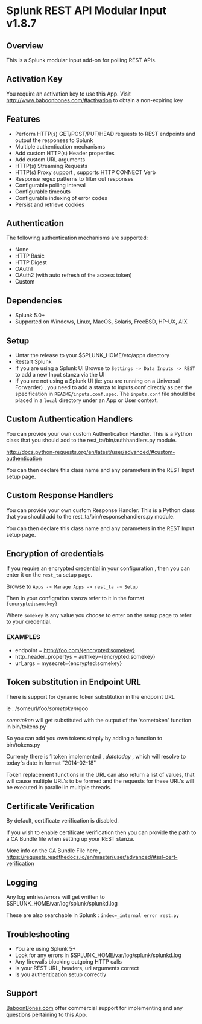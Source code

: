 # Splunk REST API Modular Input v1.8.7

## Overview

This is a Splunk modular input add-on for polling REST APIs.

## Activation Key

You require an activation key to use this App. Visit http://www.baboonbones.com/#activation to obtain a non-expiring key


## Features

* Perform HTTP(s) GET/POST/PUT/HEAD requests to REST endpoints and output the responses to Splunk
* Multiple authentication mechanisms
* Add custom HTTP(s) Header properties
* Add custom URL arguments
* HTTP(s) Streaming Requests
* HTTP(s) Proxy support , supports HTTP CONNECT Verb
* Response regex patterns to filter out responses
* Configurable polling interval
* Configurable timeouts
* Configurable indexing of error codes
* Persist and retrieve cookies

## Authentication

The following authentication mechanisms are supported:

* None
* HTTP Basic
* HTTP Digest
* OAuth1
* OAuth2 (with auto refresh of the access token)
* Custom

## Dependencies

* Splunk 5.0+
* Supported on Windows, Linux, MacOS, Solaris, FreeBSD, HP-UX, AIX

## Setup

* Untar the release to your $SPLUNK_HOME/etc/apps directory
* Restart Splunk
* If you are using a Splunk UI Browse to `Settings -> Data Inputs -> REST` to add a new Input stanza via the UI
* If you are not using a Splunk UI (ie: you are running on a Universal Forwarder) , you need to add a stanza to inputs.conf directly as per the specification in `README/inputs.conf.spec`. The `inputs.conf` file should be placed in a `local` directory under an App or User context.

## Custom Authentication Handlers

You can provide your own custom Authentication Handler. This is a Python class that you should add to the rest_ta/bin/authhandlers.py module.

http://docs.python-requests.org/en/latest/user/advanced/#custom-authentication

You can then declare this class name and any parameters in the REST Input setup page.

## Custom Response Handlers

You can provide your own custom Response Handler. This is a Python class that you should add to the rest_ta/bin/responsehandlers.py module.

You can then declare this class name and any parameters in the REST Input setup page.


## Encryption of credentials

If you require an encrypted credential in your configuration , then you can enter it on the `rest_ta` setup page.

Browse to `Apps -> Manage Apps -> rest_ta -> Setup`

Then in your configration stanza refer to it in the format `{encrypted:somekey}`

Where `somekey` is any value you choose to enter on the setup page to refer to your credential.

### EXAMPLES

* endpoint = http://foo.com/{encrypted:somekey}
* http_header_propertys = authkey={encrypted:somekey}
* url_args = mysecret={encrypted:somekey} 


## Token substitution in Endpoint URL

There is support for dynamic token substitution in the endpoint URL

ie : /someurl/foo/$sometoken$/goo 

$sometoken$ will get substituted with the output of the 'sometoken' function in bin/tokens.py

So you can add you own tokens simply by adding a function to bin/tokens.py

Currenty there is 1 token implemented , $datetoday$ , which will resolve to today's date in format "2014-02-18"

Token replacement functions in the URL can also return a list of values, that will cause 
multiple URL's to be formed and the requests for these URL's will be executed in parallel in multiple threads. 

## Certificate Verification

By default, certificate verification is disabled.

If you wish to enable certificate verification then you can provide the path to a CA Bundle file when setting up your REST stanza.

More info on the CA Bundle File here , https://requests.readthedocs.io/en/master/user/advanced/#ssl-cert-verification


## Logging

Any log entries/errors will get written to $SPLUNK_HOME/var/log/splunk/splunkd.log

These are also searchable in Splunk : `index=_internal error rest.py`


## Troubleshooting

* You are using Splunk 5+
* Look for any errors in $SPLUNK_HOME/var/log/splunk/splunkd.log
* Any firewalls blocking outgoing HTTP calls
* Is your REST URL, headers, url arguments correct
* Is you authentication setup correctly

## Support

[BaboonBones.com](http://www.baboonbones.com#support) offer commercial support for implementing and any questions pertaining to this App.
